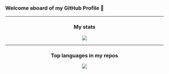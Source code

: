 ### Welcome aboard of my GitHub Profile 👋

---
<h3 align="center">My stats</h3>
<p align="center">
  <img src="https://github-readme-stats.vercel.app/api?username=treoa&include_all_commits=true&count_private=true&show_icons=true&theme=buefy&custom_title=💻+Treo's+magic+on+GitHub&bg_color=40,ffffff,dfe9f3">
</p>

---
<h3 align="center">Top languages in my repos</h3>

<p align="center">
  <img src="https://github-readme-stats.vercel.app/api/top-langs/?username=treoa&layout=compact&custom_title=💻+Treo's+top+languages+used">
</p>


<!--
- 🔭 I’m currently working on ...
- 🌱 I’m currently learning ...
- 👯 I’m looking to collaborate on ...
- 🤔 I’m looking for help with ...
- 💬 Ask me about ...
- 📫 How to reach me: ...
- 😄 Pronouns: ...
- ⚡ Fun fact: ...
-->

